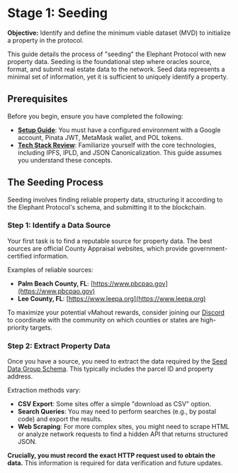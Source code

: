 # Stage 1: Seeding

**Objective:** Identify and define the minimum viable dataset (MVD) to initialize a property in the protocol.

This guide details the process of "seeding" the Elephant Protocol with new property data. Seeding is the foundational step where oracles source, format, and submit real estate data to the network. Seed data represents a minimal set of information, yet it is sufficient to uniquely identify a property.

## Prerequisites

Before you begin, ensure you have completed the following:

- **[Setup Guide](./SETUP.md)**: You must have a configured environment with a Google account, Pinata JWT, MetaMask wallet, and POL tokens.
- **[Tech Stack Review](./TECH_STACK.md)**: Familiarize yourself with the core technologies, including IPFS, IPLD, and JSON Canonicalization. This guide assumes you understand these concepts.

## The Seeding Process

Seeding involves finding reliable property data, structuring it according to the Elephant Protocol's schema, and submitting it to the blockchain.

### Step 1: Identify a Data Source

Your first task is to find a reputable source for property data. The best sources are official County Appraisal websites, which provide government-certified information.

Examples of reliable sources:

- **Palm Beach County, FL**: [https://www.pbcpao.gov](https://www.pbcpao.gov)
- **Lee County, FL**: [https://www.leepa.org](https://www.leepa.org)

To maximize your potential vMahout rewards, consider joining our [Discord](https://discord.com/invite/elephant-xyz) to coordinate with the community on which counties or states are high-priority targets.

### Step 2: Extract Property Data

Once you have a source, you need to extract the data required by the [Seed Data Group Schema](https://lexicon.elephant.xyz/). This typically includes the parcel ID and property address.

Extraction methods vary:

- **CSV Export**: Some sites offer a simple "download as CSV" option.
- **Search Queries**: You may need to perform searches (e.g., by postal code) and export the results.
- **Web Scraping**: For more complex sites, you might need to scrape HTML or analyze network requests to find a hidden API that returns structured JSON.

**Crucially, you must record the exact HTTP request used to obtain the data.** This information is required for data verification and future updates.